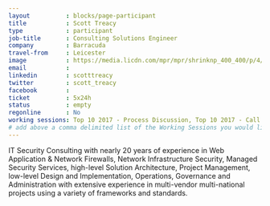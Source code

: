 ```yaml
---
layout          : blocks/page-participant
title           : Scott Treacy
type            : participant
job-title       : Consulting Solutions Engineer
company         : Barracuda
travel-from     : Leicester
image           : https://media.licdn.com/mpr/mpr/shrinknp_400_400/p/4/000/17a/176/3bba468.jpg
email           : 
linkedin        : scotttreacy
twitter         : scott_treacy
facebook        :
ticket          : 5x24h
status          : empty
regonline       : No
working sessions: Top 10 2017 - Process Discussion, Top 10 2017 - Call for Data and Weightings Discussion, Top 10 2017 - Validation of weightings Discussion, Top 10 2017 - write revised and new text, Top 10 2017 - peer review of existing text, Top 10 2017 - Feedback and Conclusion, Top 10 2017 - Peer review of RC2, A7 - Insufficient Attack Protection, A10 - Underprotected APIs, Top 10 Selection Criteria, Applying Top 10 to Standards, Sign Ceremony for Owasp Top 10 2017, Securing Legacy Applications, Threat and Vulnerability Management Playbook, Integrating Security Tools in the SDL, WAF Best Practices, DoS Playbook, Is the Owasp Top 10 Data Collection Open, Application Security Verification Standard, Creating AppSec Teams, Crowdsourcing Security Knowledge, Visit Bletchley Park
# add above a comma delimited list of the Working Sessions you would like to attend (use the session's title)
---
```



<!-- put more details about participant here -->
IT Security Consulting with nearly 20 years of experience in Web Application & Network Firewalls, Network Infrastructure Security, Managed Security Services, high-level Solution Architecture, Project Management, low-level Design and Implementation, Operations, Governance and Administration with extensive experience in multi-vendor multi-national projects using a variety of frameworks and standards.
